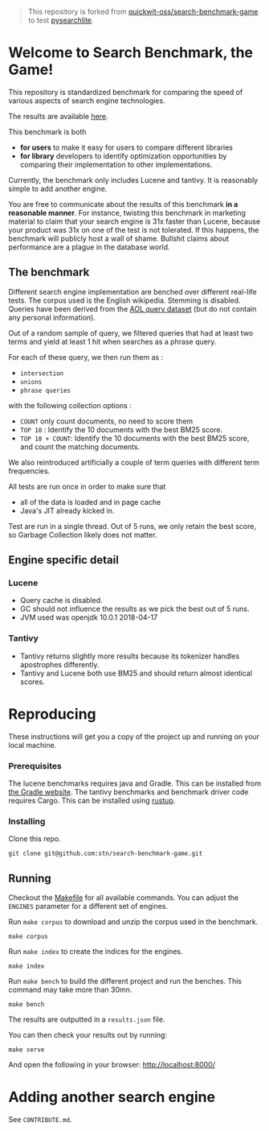 > This repository is forked from [quickwit-oss/search-benchmark-game](https://github.com/quickwit-oss/search-benchmark-game) to test [pysearchlite](https://github.com/stn/pysearchlite).


# Welcome to Search Benchmark, the Game!

This repository is standardized benchmark for comparing the speed of various
aspects of search engine technologies.

The results are available [here](https://tantivy-search.github.io/bench/).

This benchmark is both
- **for users** to make it easy for users to compare different libraries
- **for library** developers to identify optimization opportunities by comparing
their implementation to other implementations.

Currently, the benchmark only includes Lucene and tantivy.
It is reasonably simple to add another engine.

You are free to communicate about the results of this benchmark **in
a reasonable manner**.
For instance, twisting this benchmark in marketing material to claim that your search engine is 31x faster than Lucene,
because your product was 31x on one of the test is not tolerated. If this happens, the benchmark will publicly
host a wall of shame.
Bullshit claims about performance are a plague in the database world.


## The benchmark

Different search engine implementation are benched over different real-life tests.
The corpus used is the English wikipedia. Stemming is disabled. Queries have been derived
 from the [AOL query dataset](https://en.wikipedia.org/wiki/AOL_search_data_leak)
 (but do not contain any personal information).

Out of a random sample of query, we filtered queries that had at least two terms and yield at least 1 hit when searches as
a phrase query.

For each of these query, we then run them as :
- `intersection`
- `unions`
- `phrase queries`

with the following collection options :
- `COUNT` only count documents, no need to score them
- `TOP 10` : Identify the 10 documents with the best BM25 score.
- `TOP 10 + COUNT`: Identify the 10  documents with the best BM25 score, and count the matching documents.

We also reintroduced artificially a couple of term queries with different term frequencies.

All tests are run once in order to make sure that
- all of the data is loaded and in page cache
- Java's JIT already kicked in.

Test are run in a single thread.
Out of 5 runs, we only retain the best score, so Garbage Collection likely does not matter.


## Engine specific detail

### Lucene

- Query cache is disabled.
- GC should not influence the results as we pick the best out of 5 runs.
- JVM used was openjdk 10.0.1 2018-04-17

### Tantivy

- Tantivy returns slightly more results because its tokenizer handles apostrophes differently.
- Tantivy and Lucene both use BM25 and should return almost identical scores.


# Reproducing

These instructions will get you a copy of the project up and running on your local machine.

### Prerequisites

The lucene benchmarks requires java and Gradle. This can be installed from [the Gradle website](https://gradle.org/).
The tantivy benchmarks and benchmark driver code requires Cargo. This can be installed using [rustup](https://www.rustup.rs/).

### Installing

Clone this repo.

```
git clone git@github.com:stn/search-benchmark-game.git
```

## Running

Checkout the [Makefile](Makefile) for all available commands. You can adjust the `ENGINES` parameter for a different set of engines.

Run `make corpus` to download and unzip the corpus used in the benchmark.
```
make corpus
```

Run `make index` to create the indices for the engines.

```
make index
```

Run `make bench` to build the different project and run the benches.
This command may take more than 30mn.

```
make bench
```

The results are outputted in a `results.json` file.

You can then check your results out by running:

```
make serve
```

And open the following in your browser: [http://localhost:8000/](http://localhost:8000/)


# Adding another search engine

See `CONTRIBUTE.md`.
